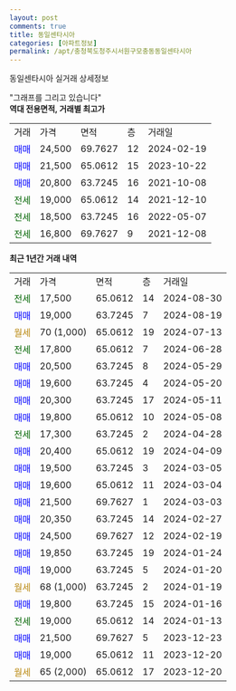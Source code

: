 ```yaml
---
layout: post
comments: true
title: 동일센타시아
categories: [아파트정보]
permalink: /apt/충청북도청주시서원구모충동동일센타시아
---
```


동일센타시아 실거래 상세정보

<script type="text/javascript">
  google.charts.load('current', {'packages':['line', 'corechart']});
  google.charts.setOnLoadCallback(drawChart);

  function drawChart() {
    var data = new google.visualization.DataTable();
    data.addColumn('date', '거래일');
    data.addColumn('number', "매매");
    data.addColumn('number', "전세");
    data.addColumn('number', "전매");

    data.addRows([[new Date(Date.parse("2024-08-30")), null, 17500, null], [new Date(Date.parse("2024-08-19")), 19000, null, null], [new Date(Date.parse("2024-07-13")), null, null, null], [new Date(Date.parse("2024-06-28")), null, 17800, null], [new Date(Date.parse("2024-05-29")), 20500, null, null], [new Date(Date.parse("2024-05-20")), 19600, null, null], [new Date(Date.parse("2024-05-11")), 20300, null, null], [new Date(Date.parse("2024-05-08")), 19800, null, null], [new Date(Date.parse("2024-04-28")), null, 17300, null], [new Date(Date.parse("2024-04-09")), 20400, null, null], [new Date(Date.parse("2024-03-05")), 19500, null, null], [new Date(Date.parse("2024-03-04")), 19600, null, null], [new Date(Date.parse("2024-03-03")), 21500, null, null], [new Date(Date.parse("2024-02-27")), 20350, null, null], [new Date(Date.parse("2024-02-19")), 24500, null, null], [new Date(Date.parse("2024-01-24")), 19850, null, null], [new Date(Date.parse("2024-01-20")), 19000, null, null], [new Date(Date.parse("2024-01-19")), null, null, null], [new Date(Date.parse("2024-01-16")), 19800, null, null], [new Date(Date.parse("2024-01-13")), null, 19000, null], [new Date(Date.parse("2023-12-23")), 21500, null, null], [new Date(Date.parse("2023-12-20")), 19000, null, null], [new Date(Date.parse("2023-12-20")), null, null, null]]);

    var options = {
      hAxis: {
        format: 'yyyy/MM/dd'
      },    
      lineWidth: 0,
      pointsVisible: true,    
      title: '최근 1년간 유형별 실거래가 분포',
      legend: { position: 'bottom' }
    };

    var formatter = new google.visualization.NumberFormat({pattern:'###,###'} );
    formatter.format(data, 1);
    formatter.format(data, 2);
    
    setTimeout(function() {
        var chart = new google.visualization.LineChart(document.getElementById('columnchart_material'));
        chart.draw(data, (options));
        document.getElementById('loading').style.display = 'none';
    }, 200);
  }
</script>


<div id="loading" style="z-index:20; display: block; margin-left: 0px">"그래프를 그리고 있습니다"</div>
<div id="columnchart_material" style="width: 95%; margin-left: 0px; display: block"></div>
<!-- contents start -->
<b>역대 전용면적, 거래별 최고가</b>
<table class="sortable">
    <tr>
      <td>거래</td>
      <td>가격</td>
      <td>면적</td>
      <td>층</td>
      <td>거래일</td>
    </tr>
        <tr>
          <td><a style="color: blue">매매</a></td>
          <td>24,500</td>
          <td>69.7627</td>
          <td>12</td>
          <td>2024-02-19</td>
        </tr>            <tr>
          <td><a style="color: blue">매매</a></td>
          <td>21,500</td>
          <td>65.0612</td>
          <td>15</td>
          <td>2023-10-22</td>
        </tr>            <tr>
          <td><a style="color: blue">매매</a></td>
          <td>20,800</td>
          <td>63.7245</td>
          <td>16</td>
          <td>2021-10-08</td>
        </tr>        
        <tr>
              <td><a style="color: darkgreen">전세</a></td>
              <td>19,000</td>
              <td>65.0612</td>
              <td>14</td>
              <td>2021-12-10</td>
            </tr>            <tr>
              <td><a style="color: darkgreen">전세</a></td>
              <td>18,500</td>
              <td>63.7245</td>
              <td>16</td>
              <td>2022-05-07</td>
            </tr>            <tr>
              <td><a style="color: darkgreen">전세</a></td>
              <td>16,800</td>
              <td>69.7627</td>
              <td>9</td>
              <td>2021-12-08</td>
            </tr>        
    
</table>

<b>최근 1년간 거래 내역</b>

<table class="sortable">
    <tr>
      <td>거래</td>
      <td>가격</td>
      <td>면적</td>
      <td>층</td>
      <td>거래일</td>
    </tr>
    <tr>
      <td><a style="color: darkgreen">전세</a></td>
      <td>17,500</td>
      <td>65.0612</td>
      <td>14</td>
      <td>2024-08-30</td>
    </tr>          <tr>
      <td><a style="color: blue">매매</a></td>
      <td>19,000</td>
      <td>63.7245</td>
      <td>7</td>
      <td>2024-08-19</td>
    </tr>          <tr>
      <td><a style="color: darkgoldenrod">월세</a></td>
      <td>70 (1,000)</td>
      <td>65.0612</td>
      <td>19</td>
      <td>2024-07-13</td>
    </tr>          <tr>
      <td><a style="color: darkgreen">전세</a></td>
      <td>17,800</td>
      <td>65.0612</td>
      <td>7</td>
      <td>2024-06-28</td>
    </tr>          <tr>
      <td><a style="color: blue">매매</a></td>
      <td>20,500</td>
      <td>63.7245</td>
      <td>8</td>
      <td>2024-05-29</td>
    </tr>          <tr>
      <td><a style="color: blue">매매</a></td>
      <td>19,600</td>
      <td>63.7245</td>
      <td>4</td>
      <td>2024-05-20</td>
    </tr>          <tr>
      <td><a style="color: blue">매매</a></td>
      <td>20,300</td>
      <td>63.7245</td>
      <td>17</td>
      <td>2024-05-11</td>
    </tr>          <tr>
      <td><a style="color: blue">매매</a></td>
      <td>19,800</td>
      <td>65.0612</td>
      <td>10</td>
      <td>2024-05-08</td>
    </tr>          <tr>
      <td><a style="color: darkgreen">전세</a></td>
      <td>17,300</td>
      <td>63.7245</td>
      <td>2</td>
      <td>2024-04-28</td>
    </tr>          <tr>
      <td><a style="color: blue">매매</a></td>
      <td>20,400</td>
      <td>65.0612</td>
      <td>19</td>
      <td>2024-04-09</td>
    </tr>          <tr>
      <td><a style="color: blue">매매</a></td>
      <td>19,500</td>
      <td>63.7245</td>
      <td>3</td>
      <td>2024-03-05</td>
    </tr>          <tr>
      <td><a style="color: blue">매매</a></td>
      <td>19,600</td>
      <td>65.0612</td>
      <td>11</td>
      <td>2024-03-04</td>
    </tr>          <tr>
      <td><a style="color: blue">매매</a></td>
      <td>21,500</td>
      <td>69.7627</td>
      <td>1</td>
      <td>2024-03-03</td>
    </tr>          <tr>
      <td><a style="color: blue">매매</a></td>
      <td>20,350</td>
      <td>63.7245</td>
      <td>14</td>
      <td>2024-02-27</td>
    </tr>          <tr>
      <td><a style="color: blue">매매</a></td>
      <td>24,500</td>
      <td>69.7627</td>
      <td>12</td>
      <td>2024-02-19</td>
    </tr>          <tr>
      <td><a style="color: blue">매매</a></td>
      <td>19,850</td>
      <td>63.7245</td>
      <td>19</td>
      <td>2024-01-24</td>
    </tr>          <tr>
      <td><a style="color: blue">매매</a></td>
      <td>19,000</td>
      <td>63.7245</td>
      <td>5</td>
      <td>2024-01-20</td>
    </tr>          <tr>
      <td><a style="color: darkgoldenrod">월세</a></td>
      <td>68 (1,000)</td>
      <td>63.7245</td>
      <td>2</td>
      <td>2024-01-19</td>
    </tr>          <tr>
      <td><a style="color: blue">매매</a></td>
      <td>19,800</td>
      <td>63.7245</td>
      <td>15</td>
      <td>2024-01-16</td>
    </tr>          <tr>
      <td><a style="color: darkgreen">전세</a></td>
      <td>19,000</td>
      <td>65.0612</td>
      <td>14</td>
      <td>2024-01-13</td>
    </tr>          <tr>
      <td><a style="color: blue">매매</a></td>
      <td>21,500</td>
      <td>69.7627</td>
      <td>5</td>
      <td>2023-12-23</td>
    </tr>          <tr>
      <td><a style="color: blue">매매</a></td>
      <td>19,000</td>
      <td>65.0612</td>
      <td>11</td>
      <td>2023-12-20</td>
    </tr>          <tr>
      <td><a style="color: darkgoldenrod">월세</a></td>
      <td>65 (2,000)</td>
      <td>65.0612</td>
      <td>17</td>
      <td>2023-12-20</td>
    </tr>      </table>
<!-- contents end -->    

